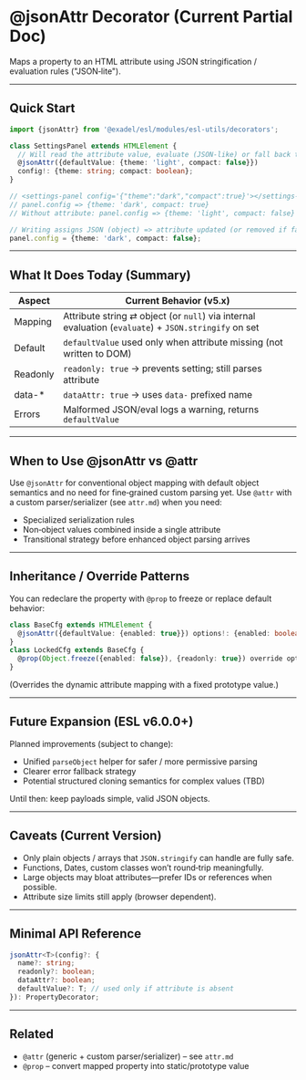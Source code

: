 # @jsonAttr Decorator (Current Partial Doc)

Maps a property to an HTML attribute using JSON stringification / evaluation rules ("JSON‑lite").

---
## Quick Start
```ts
import {jsonAttr} from '@exadel/esl/modules/esl-utils/decorators';

class SettingsPanel extends HTMLElement {
  // Will read the attribute value, evaluate (JSON‑like) or fall back to {}
  @jsonAttr({defaultValue: {theme: 'light', compact: false}})
  config!: {theme: string; compact: boolean};
}

// <settings-panel config='{"theme":"dark","compact":true}'></settings-panel>
// panel.config => {theme: 'dark', compact: true}
// Without attribute: panel.config => {theme: 'light', compact: false}

// Writing assigns JSON (object) => attribute updated (or removed if falsy/object empty as per internal rules)
panel.config = {theme: 'dark', compact: false};
```

---
## What It Does Today (Summary)
| Aspect | Current Behavior (v5.x) |
|--------|-------------------------|
| Mapping | Attribute string ⇄ object (or `null`) via internal evaluation (`evaluate`) + `JSON.stringify` on set |
| Default | `defaultValue` used only when attribute missing (not written to DOM) |
| Readonly | `readonly: true` -> prevents setting; still parses attribute |
| data-* | `dataAttr: true` -> uses `data-` prefixed name |
| Errors | Malformed JSON/eval logs a warning, returns `defaultValue` |

---
## When to Use @jsonAttr vs @attr
Use `@jsonAttr` for conventional object mapping with default object semantics and no need for fine‑grained custom parsing yet.
Use `@attr` with a custom parser/serializer (see `attr.md`) when you need:
- Specialized serialization rules
- Non‑object values combined inside a single attribute
- Transitional strategy before enhanced object parsing arrives

---
## Inheritance / Override Patterns
You can redeclare the property with `@prop` to freeze or replace default behavior:
```ts
class BaseCfg extends HTMLElement {
  @jsonAttr({defaultValue: {enabled: true}}) options!: {enabled: boolean};
}
class LockedCfg extends BaseCfg {
  @prop(Object.freeze({enabled: false}), {readonly: true}) override options!: {enabled: boolean};
}
```
(Overrides the dynamic attribute mapping with a fixed prototype value.)

---
## Future Expansion (ESL v6.0.0+)
Planned improvements (subject to change):
- Unified `parseObject` helper for safer / more permissive parsing
- Clearer error fallback strategy
- Potential structured cloning semantics for complex values (TBD)

Until then: keep payloads simple, valid JSON objects.

---
## Caveats (Current Version)
- Only plain objects / arrays that `JSON.stringify` can handle are fully safe.
- Functions, Dates, custom classes won’t round‑trip meaningfully.
- Large objects may bloat attributes—prefer IDs or references when possible.
- Attribute size limits still apply (browser dependent).

---
## Minimal API Reference
```ts
jsonAttr<T>(config?: {
  name?: string;
  readonly?: boolean;
  dataAttr?: boolean;
  defaultValue?: T; // used only if attribute is absent
}): PropertyDecorator;
```

---
## Related
- `@attr` (generic + custom parser/serializer) – see `attr.md`
- `@prop` – convert mapped property into static/prototype value
